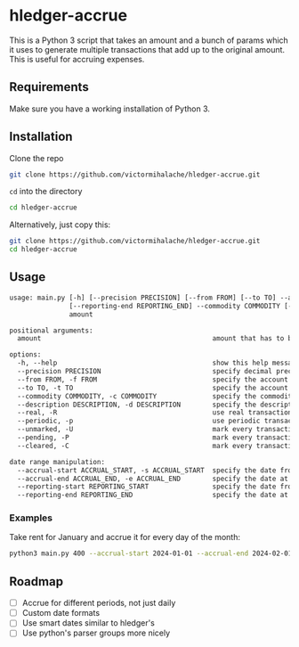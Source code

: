 # hledger-accrue

This is a Python 3 script that takes an amount and a bunch of params which it uses to generate multiple transactions that add up to the original amount. This is useful for accruing expenses.

## Requirements

Make sure you have a working installation of Python 3.

## Installation

Clone the repo

```sh
git clone https://github.com/victormihalache/hledger-accrue.git
```

`cd` into the directory

```sh
cd hledger-accrue
```

Alternatively, just copy this:

```sh
git clone https://github.com/victormihalache/hledger-accrue.git
cd hledger-accrue
```

## Usage

```txt
usage: main.py [-h] [--precision PRECISION] [--from FROM] [--to TO] --accrual-start ACCRUAL_START --accrual-end ACCRUAL_END [--reporting-start REPORTING_START]
               [--reporting-end REPORTING_END] --commodity COMMODITY [--description DESCRIPTION] [--real | --periodic] [--unmarked | --pending | --cleared]
               amount

positional arguments:
  amount                                           amount that has to be divided across periods

options:
  -h, --help                                       show this help message and exit
  --precision PRECISION                            specify decimal precision to use
  --from FROM, -f FROM                             specify the account from which to take out funds
  --to TO, -t TO                                   specify the account to which to move funds to
  --commodity COMMODITY, -c COMMODITY              specify the commodity to use
  --description DESCRIPTION, -d DESCRIPTION        specify the description to use for each transaction
  --real, -R                                       use real transactions
  --periodic, -p                                   use periodic transactions
  --unmarked, -U                                   mark every transaction as "unmarked"
  --pending, -P                                    mark every transaction as "pending"
  --cleared, -C                                    mark every transaction as "cleared"

date range manipulation:
  --accrual-start ACCRUAL_START, -s ACCRUAL_START  specify the date from which to start accruing the amount
  --accrual-end ACCRUAL_END, -e ACCRUAL_END        specify the date at which to stop accruing the amount
  --reporting-start REPORTING_START                specify the date from which to start reporting transactions
  --reporting-end REPORTING_END                    specify the date at which to stop reporting transactions
```

### Examples

Take rent for January and accrue it for every day of the month:

```sh
python3 main.py 400 --accrual-start 2024-01-01 --accrual-end 2024-02-01 --commodity EUR --description "Pay rent" -R --to "expenses:rent"
```

## Roadmap

- [ ] Accrue for different periods, not just daily
- [ ] Custom date formats
- [ ] Use smart dates similar to hledger's
- [ ] Use python's parser groups more nicely
